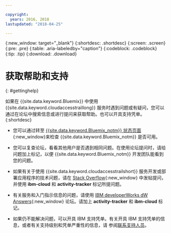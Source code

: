 ```yaml
---

copyright:
  years: 2016, 2018
lastupdated: "2018-04-25"

---
```


{:new_window: target="_blank"}
{:shortdesc: .shortdesc}
{:screen: .screen}
{:pre: .pre}
{:table: .aria-labeledby="caption"}
{:codeblock: .codeblock}
{:tip: .tip}
{:download: .download}


# 获取帮助和支持
{: #gettinghelp}

如果在 {{site.data.keyword.Bluemix}} 中使用 {{site.data.keyword.cloudaccesstraillong}} 服务时遇到问题或有疑问，您可以通过在论坛中搜索信息或进行提问来获取帮助。也可以开具支持凭单。
{:shortdesc}

* 您可以通过转至 [{{site.data.keyword.Bluemix_notm}} 状态页面](https://developer.ibm.com/bluemix/support/#status){:new_window}来检查 {{site.data.keyword.Bluemix_notm}} 是否可用。

* 您可以复查论坛，看看其他用户是否遇到相同问题。在使用论坛提问时，请给问题加上标记，以便 {{site.data.keyword.Bluemix_notm}} 开发团队能看到您的问题。
<!--Insert the appropriate Stack Overflow tag for your service for <service_keyword> in URL and text below:  -->
  * 如果有关于使用 {{site.data.keyword.cloudaccesstrailshort}} 服务开发或部署应用程序的技术问题，请在 [Stack Overflow](http://stackoverflow.com/search?q=activity-tracker+ibm-bluemix){:new_window} 中发帖提问，并使用 **ibm-cloud** 和 **activity-tracker** 标记所提问题。
<!--Insert the appropriate dW Answers tag for your service for <service_keyword> in URL below:  -->
  * 有关服务和入门指示信息的问题，请使用 [IBM developerWorks dW Answers](https://developer.ibm.com/answers/topics/activity-tracker/?smartspace=bluemix){:new_window} 论坛。请加上 **activity-tracker** 和 **ibm-cloud** 标记。

* 如果仍不能解决问题，可以开具 IBM 支持凭单。有关开具 IBM 支持凭单的信息，或者有关支持级别和凭单严重性的信息，请
参阅[联系支持人员](/docs/get-support/howtogetsupport.html#getting-customer-support)。

